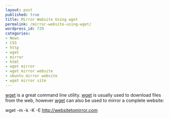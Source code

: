```yaml
---
layout: post
published: true
title: Mirror Website Using wget
permalink: /mirror-website-using-wget/
wordpress_id: 729
categories:
- News
- CSS
- http
- wget
- mirror
- html
- wget mirror
- wget mirror website
- ubuntu mirror website
- wget mirror site
---
```



<a href="http://www.gnu.org/software/wget/">wget</a> is a great command line utility. <a href="http://www.gnu.org/software/wget/">wget</a> is usually used to download files from the web, however <a href="http://www.gnu.org/software/wget/">wget</a> can also be used to mirror a complete website:

wget -m -k -K -E http://websitetomirror.com
